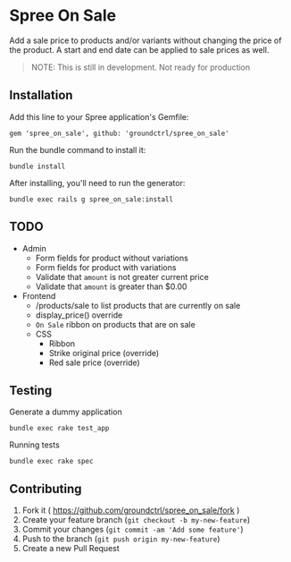 # Spree On Sale

Add a sale price to products and/or variants without changing the price of the product. A start and end date can be applied to sale prices as well.

> NOTE: This is still in development. Not ready for production


## Installation

Add this line to your Spree application's Gemfile:

    gem 'spree_on_sale', github: 'groundctrl/spree_on_sale'

Run the bundle command to install it:

    bundle install

After installing, you'll need to run the generator:

    bundle exec rails g spree_on_sale:install


## TODO
- Admin
  - Form fields for product without variations
  - Form fields for product with variations
  - Validate that `amount` is not greater current price
  - Validate that `amount` is greater than $0.00
- Frontend
  - /products/sale to list products that are currently on sale
  - display_price() override
  - `On Sale` ribbon on products that are on sale
  - CSS
    - Ribbon
    - Strike original price (override)
    - Red sale price (override)


## Testing

Generate a dummy application

    bundle exec rake test_app

Running tests

    bundle exec rake spec


## Contributing

1. Fork it ( https://github.com/groundctrl/spree_on_sale/fork )
2. Create your feature branch (`git checkout -b my-new-feature`)
3. Commit your changes (`git commit -am 'Add some feature'`)
4. Push to the branch (`git push origin my-new-feature`)
5. Create a new Pull Request
